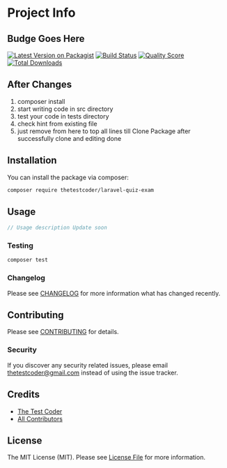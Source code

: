 # Project Info

## Budge Goes Here

[![Latest Version on Packagist](https://img.shields.io/packagist/v/thetestcoder/laravel-quiz-exam.svg?style=flat-square)](https://packagist.org/packages/thetestcoder/laravel-quiz-exam)
[![Build Status](https://img.shields.io/travis/thetestcoder/laravel-quiz-exam/master.svg?style=flat-square)](https://travis-ci.org/thetestcoder/laravel-quiz-exam)
[![Quality Score](https://img.shields.io/scrutinizer/g/thetestcoder/laravel-quiz-exam.svg?style=flat-square)](https://scrutinizer-ci.com/g/thetestcoder/laravel-quiz-exam)
[![Total Downloads](https://img.shields.io/packagist/dt/thetestcoder/laravel-quiz-exam.svg?style=flat-square)](https://packagist.org/packages/thetestcoder/laravel-quiz-exam)

## After Changes

1. composer install
2. start writing code in src directory
3. test your code in tests directory
4. check hint from existing file
5. just remove from here to top all lines till Clone Package after successfully clone and editing done

## Installation

You can install the package via composer:

```bash
composer require thetestcoder/laravel-quiz-exam
```

## Usage

``` php
// Usage description Update soon
```

### Testing

``` bash
composer test
```

### Changelog

Please see [CHANGELOG](CHANGELOG.md) for more information what has changed recently.

## Contributing

Please see [CONTRIBUTING](.github/CONTRIBUTING.md) for details.

### Security

If you discover any security related issues, please email thetestcoder@gmail.com instead of using the issue tracker.

## Credits

- [The Test Coder](https://github.com/thetestcoder)
- [All Contributors](../../contributors)

## License

The MIT License (MIT). Please see [License File](LICENSE.md) for more information.
